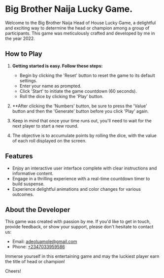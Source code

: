 # Big Brother Naija Lucky Game.

Welcome to the Big Brother Naija Head of House Lucky Game, a delightful and exciting way to determine the head or champion among a group of participants. This game was meticulously crafted and developed by me in the year 2022.

## How to Play

1. **Getting started is easy. Follow these steps:**
   - Begin by clicking the 'Reset' button to reset the game to its default settings.
   - Enter your name as prompted.
   - Click 'Start' to initiate the game countdown (60 seconds).
   - Roll the dice by clicking the 'Play' button.

2. **After clicking the 'Numbers' button, be sure to press the 'Value' button and then the 'Generate' button before you click 'Play' again.

3. Keep in mind that once your time runs out, you'll need to wait for the next player to start a new round.

4. The objective is to accumulate points by rolling the dice, with the value of each roll displayed on the screen.

## Features

- Enjoy an interactive user interface complete with clear instructions and informative content.
- Engage in a thrilling experience with a real-time countdown timer to build suspense.
- Experience delightful animations and color changes for various outcomes.

## About the Developer

This game was created with passion by me. If you'd like to get in touch, provide feedback, or show your support, please don't hesitate to contact us:
- Email: [adeoluamole@gmail.com](mailto:adeoluamole@gmail.com)
- Phone: [+2347033959586](tel:+2347033959586)

Immerse yourself in this entertaining game and may the luckiest player earn the title of head or champion!

Cheers!
